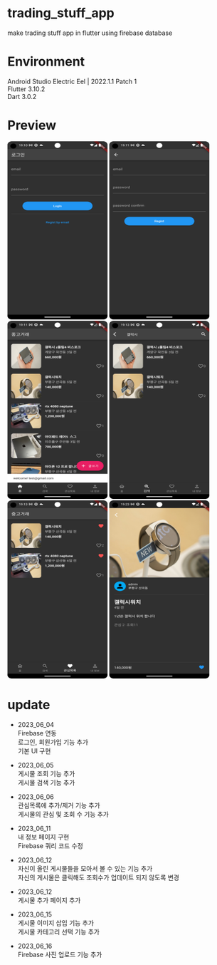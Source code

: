 # trading_stuff_app
make trading stuff app in flutter using firebase database

# Environment
Android Studio Electric Eel | 2022.1.1 Patch 1 <br>
Flutter 3.10.2 <br>
Dart 3.0.2 <br>

# Preview
<p align="left"><img src="shop_app_01.png" width="225" height="400"/>
<img src="shop_app_02.png" width="225" height="400"/>
<img src="shop_app_03.png" width="225" height="400"/>
<img src="shop_app_04.png" width="225" height="400"/>
<img src="shop_app_05.png" width="225" height="400"/>
<img src="shop_app_06.png" width="225" height="400"/></p>

# update
* 2023_06_04 <br>
  Firebase 연동 <br>
  로그인, 회원가입 기능 추가 <br>
  기본 UI 구현 <br>

* 2023_06_05 <br>
  게시물 조회 기능 추가 <br>
  게시물 검색 기능 추가 <br>

* 2023_06_06 <br>
  관심목록에 추가/제거 기능 추가<br>
  게시물의 관심 및 조회 수 기능 추가 <br>

* 2023_06_11 <br>
  내 정보 페이지 구현 <br>
  Firebase 쿼리 코드 수정 <br>

* 2023_06_12 <br>
  자신이 올린 게시물들을 모아서 볼 수 있는 기능 추가<br>
  자신의 게시물은 클릭해도 조회수가 업데이트 되지 않도록 변경

* 2023_06_12 <br>
  게시물 추가 페이지 추가 <br>

* 2023_06_15 <br>
  게시물 이미지 삽입 기능 추가 <br>
  게시물 카테고리 선택 기능 추가 <br>

* 2023_06_16 <br>
  Firebase 사진 업로드 기능 추가